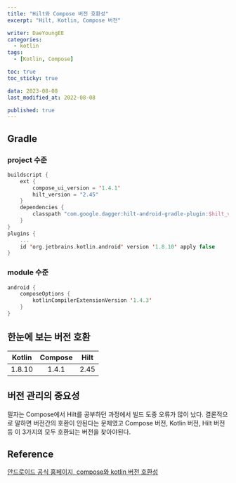 ```yaml
---
title: "Hilt와 Compose 버전 호환성"
excerpt: "Hilt, Kotlin, Compose 버전"

writer: DaeYoungEE
categories:
  - kotlin
tags:
  - [Kotlin, Compose]

toc: true
toc_sticky: true

data: 2023-08-08
last_modified_at: 2022-08-08

published: true
---
```


## Gradle

### project 수준

```kotlin
buildscript {
    ext {
        compose_ui_version = '1.4.1'
        hilt_version = "2.45"
    }
    dependencies {
        classpath "com.google.dagger:hilt-android-gradle-plugin:$hilt_version"
    }
}
plugins {
    ...
    id 'org.jetbrains.kotlin.android' version '1.8.10' apply false
}
```

### module 수준

```kotlin
android {
    composeOptions {
        kotlinCompilerExtensionVersion '1.4.3'
    }
}
```

## 한눈에 보는 버전 호환

| Kotlin | Compose | Hilt |
| :----: | :-----: | :--: |
| 1.8.10 |  1.4.1  | 2.45 |

## 버전 관리의 중요성

필자는 Compose에서 Hilt를 공부하던 과정에서 빌드 도중 오류가 많이 났다. 결론적으로 말하면 버전간의 호환이 안된다는 문제였고 Compose 버전, Kotlin 버전, Hilt 버전 등 이 3가지의 모두 호환되는 버전을 찾아야된다.

## Reference

[안드로이드 공식 홈페이지, compose와 kotlin 버전 호환성](https://developer.android.com/jetpack/androidx/releases/compose-kotlin?hl=ko#pre-release_kotlin_compatibility)
